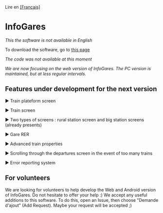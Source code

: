 Lire en [[Français]](https://github.com/Absolument-Oui/InfoGares/blob/main/README.md)

# InfoGares

_This the software is not available in English_

To download the software, go to [this page](https://github.com/Absolument-Oui/InfoGares/releases)

_The code was not available at this moment_

_We are now focusing on the web version of InfoGares. The PC version is maintained, but at less regular intervals._

## Features under development for the next version

 ▶️ Train plateform screen

 ▶️ Train screen
  
 ▶️ Two types of screens : rural station screen and big station screens (already presents)
  
 ▶️ Gare RER
 
 ▶️ Advanced train properties
 
 ▶️ Scrolling through the departures screen in the event of too many trains
 
 ▶️ Error reporting system

## For volunteers

We are looking for volunteers to help develop the Web and Android version of InfoGares. Do not hesitate to offer your help :)
We accept any useful additions to this software. To do this, open an Issue, then choose "Demande d'ajout" (Add Request). Maybe your request will be accepted ;)
